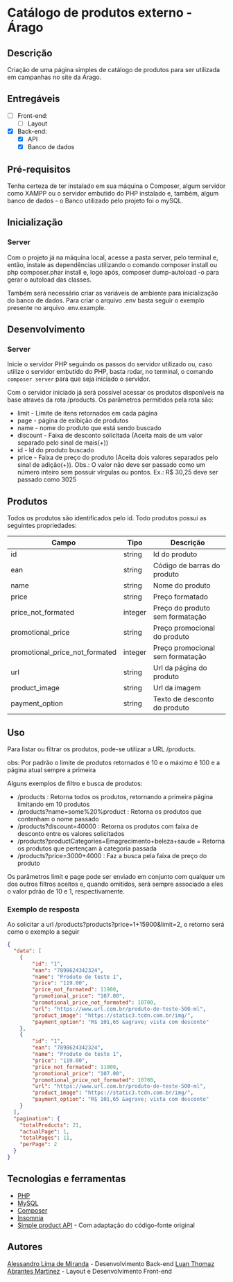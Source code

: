 # Catálogo de produtos externo - Árago

## Descrição

Criação de uma página simples de catálogo de produtos para ser utilizada em campanhas no site da Árago.

## Entregáveis

- [ ] Front-end:
    - [ ] Layout
- [x] Back-end:
    - [x] API
    - [x] Banco de dados

## Pré-requisitos

Tenha certeza de ter instalado em sua máquina o Composer, algum servidor como XAMPP ou o servidor embutido do PHP instalado e, também, algum banco de dados - o Banco utilizado pelo projeto foi o mySQL.

## Inicialização

### Server

Com o projeto já na máquina local, acesse a pasta server, pelo terminal e, então, instale as dependências utilizando o comando composer install ou php composer.phar install e, logo após, composer dump-autoload -o para gerar o autoload das classes.

Também será necessário criar as variáveis de ambiente para inicialização do banco de dados. Para criar o arquivo .env basta seguir o exemplo presente no arquivo .env.example.

## Desenvolvimento

### Server

Inicie o servidor PHP seguindo os passos do servidor utilizado ou, caso utilize o servidor embutido do PHP, basta rodar, no terminal, o comando `composer server` para que seja iniciado o servidor.

Com o servidor iniciado já será possível acessar os produtos disponíveis na base através da rota /products. Os parâmetros permitidos pela rota são:

- limit - Limite de itens retornados em cada página
- page - página de exibição de produtos
- name - nome do produto que está sendo buscado
- discount - Faixa de desconto solicitada (Aceita mais de um valor separado pelo sinal de mais(+))
- id - Id do produto buscado
- price - Faixa de preço do produto (Aceita dois valores separados pelo sinal de adição(+)). Obs.: O valor não deve ser passado como um número inteiro sem possuir vírgulas ou pontos. Ex.: R$ 30,25 deve ser passado como 3025

## Produtos

Todos os produtos são identificados pelo id. Todo produtos possui as seguintes propriedades:

Campo                           | Tipo          | Descrição
--------------------------------|---------------|----------------------------
id                              | string        | Id do produto
ean                             | string        | Código de barras do produto
name                            | string        | Nome do produto
price                           | string        | Preço formatado
price_not_formated              | integer       | Preço do produto sem formatação
promotional_price               | string        | Preço promocional do produto
promotional_price_not_formated  | integer       | Preço promocional sem formatação
url                             | string        | Url da página do produto
product_image                   | string        | Url da imagem
payment_option                  | string        | Texto de desconto do produto

## Uso

Para listar ou filtrar os produtos, pode-se utilizar a URL /products.

obs: Por padrão o limite de produtos retornados é 10 e o máximo é 100 e a página atual sempre a primeira

Alguns exemplos de filtro e busca de produtos:

- /products : Retorna todos os produtos, retornando a primeira página limitando em 10 produtos
- /products?name=some%20%product : Retorna os produtos que contenham o nome passado
- /products?discount=40000 : Retorna os produtos com faixa de desconto entre os valores solicitados
- /products?productCategories=Emagrecimento+beleza+saude = Retorna os produtos que pertençam à categoria passada
- /products?price=3000+4000 : Faz a busca pela faixa de preço do produto

Os parâmetros limit e page pode ser enviado em conjunto com qualquer um dos outros filtros aceitos e, quando omitidos, será sempre associado a eles o valor pdrão de 10 e 1, respectivamente.

### Exemplo de resposta

Ao solicitar a url /products?products?price=1+15900&limit=2, o retorno será como o exemplo a seguir

```json
{
  "data": [
	{
        "id": "1",
        "ean": "7898624342324",
        "name": "Produto de teste 1",
        "price": "119.00",
        "price_not_formated": 11900,
        "promotional_price": "107.00",
        "promotional_price_not_formated": 10700,
        "url": "https://www.url.com.br/produto-de-teste-500-ml",
        "product_image": "https://static3.tcdn.com.br/img/",
        "payment_option": "R$ 101,65 &agrave; vista com desconto"
    },
    {
        "id": "1",
        "ean": "7898624342324",
        "name": "Produto de teste 1",
        "price": "119.00",
        "price_not_formated": 11900,
        "promotional_price": "107.00",
        "promotional_price_not_formated": 10700,
        "url": "https://www.url.com.br/produto-de-teste-500-ml",
        "product_image": "https://static3.tcdn.com.br/img/",
        "payment_option": "R$ 101,65 &agrave; vista com desconto"
    }
  ],
  "pagination": {
    "totalProducts": 21,
	"actualPage": 1,
	"totalPages": 11,
	"perPage": 2
  }
}
```

## Tecnologias e ferramentas

- [PHP](https://www.php.net/)
- [MySQL](https://www.mysql.com/)
- [Composer](https://getcomposer.org/)
- [Insomnia](https://insomnia.rest/download)
- [Simple product API](https://github.com/Alessandro-Miranda/simple-product-API) - Com adaptação do código-fonte original

## Autores

[Alessandro Lima de Miranda](https://github.com/Alessandro-Miranda) - Desenvolvimento Back-end
[Luan Thomaz Abrantes Martinez](https://github.com/Thomazl) - Layout e Desenvolvimento Front-end 